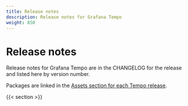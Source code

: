 ```yaml
---
title: Release notes
description: Release notes for Grafana Tempo
weight: 850
---
```


# Release notes

Release notes for Grafana Tempo are in the CHANGELOG for the release and
listed here by version number.

Packages are linked in the [Assets section for each Tempo release](https://github.com/grafana/tempo/releases).

{{< section >}}